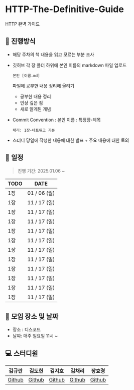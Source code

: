 # HTTP-The-Definitive-Guide
HTTP 완벽 가이드

## 💫 진행방식

- 해당 주차의 책 내용을 읽고 모르는 부분 조사

- 깃허브 각 장 폴더 하위에 본인 이름의 markdown 파일 업로드

  ```
  본인 [이름.md]
  ```

  파일에 공부한 내용 정리해 올리기

  - 공부한 내용 정리
  - 인상 깊은 점
  - 새로 알게된 개념

- Commit Convention : 본인 이름 : 특정장-제목

  ``` 
  채리: 1장-네트워크 기본
  ```

- 스터디 당일에 작성한 내용에 대한 발표 + 주요 내용에 대한 토의



## 📅 일정

> 진행 기간: 2025.01.06 ~ 

| TODO               | DATE         |
| ------------------ | ------------ |
| 1장                | 01 / 06 (월) |
| 1장                | 11 / 17 (일) |
| 1장                | 11 / 17 (일) |
| 1장                | 11 / 17 (일) |
| 1장                | 11 / 17 (일) |
| 1장                | 11 / 17 (일) |
| 1장                | 11 / 17 (일) |
| 1장                | 11 / 17 (일) |
| 1장                | 11 / 17 (일) |
| 1장                | 11 / 17 (일) |
| 1장                | 11 / 17 (일) |
| 1장                | 11 / 17 (일) |



## 📌 모임 장소 및 날짜

- 장소 : 디스코드
- 날짜: 매주 일요일 11시 ~ 




## 💻 스터디원

| 김규란                                | 김도현                             | 김지호                                 | 김채리                                       | 장효령 |
| ------------------------------------- | ---------------------------------- | -------------------------------------- | --------------------------------------- | ---------------------------------------  |
| [Github](https://github.com/gyulhana) | [Github](https://github.com/DOACT) | [Github](https://github.com/JEEEEEEHO) | [Github](https://github.com/cherry2250) | [Github](https://github.com/hyo-ryeong)  |


